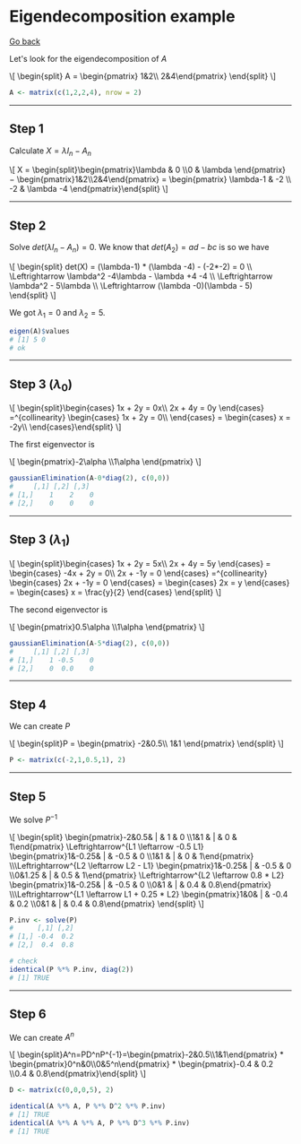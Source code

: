 # Eigendecomposition example

[Go back](../index.md#eigendecomposition-of-a-matrix)

Let's look for the eigendecomposition of $A$

<div class="overflow-auto">
\[
\begin{split}
A = 
\begin{pmatrix}
1&2\\
2&4\end{pmatrix}
\end{split}
\]
</div>

```r
A <- matrix(c(1,2,2,4), nrow = 2)
```

<hr class="sl">

## Step 1

Calculate $X = \lambda{I_n}-A_n$

<div class="overflow-auto">
\[
X = \begin{split}\begin{pmatrix}\lambda & 0 \\0 & \lambda \end{pmatrix}
− \begin{pmatrix}1&2\\2&4\end{pmatrix}
=
\begin{pmatrix}
\lambda-1 & -2 \\
-2 & \lambda -4
\end{pmatrix}\end{split}
\]
</div>

<hr class="sr">

## Step 2

Solve $det(\lambda{I_n}-A_n) = 0$. We know that $det(A_2) = ad-bc$ is so we have

<div class="overflow-auto">
\[
\begin{split}
det(X) = (\lambda-1) * (\lambda -4) - (-2*-2) = 0
\\ \Leftrightarrow
\lambda^2 -4\lambda - \lambda +4  -4
\\ \Leftrightarrow
\lambda^2 - 5\lambda 
\\ \Leftrightarrow
(\lambda -0)(\lambda - 5)
\end{split}
\]
</div>

We got $\lambda_1=0$ and $\lambda_2=5$.

```r
eigen(A)$values
# [1] 5 0
# ok
```

<hr class="sl">

## Step 3 ($\lambda_0$)

<div class="overflow-auto">
\[
\begin{split}\begin{cases}
1x + 2y = 0x\\
2x + 4y = 0y
\end{cases}
=^{collinearity}
\begin{cases}
1x + 2y = 0\\
\end{cases}
=
\begin{cases}
x = -2y\\
\end{cases}\end{split}
\]
</div>

The first eigenvector is

<div>
\[
\begin{pmatrix}-2\alpha \\1\alpha \end{pmatrix}
\]
</div>

```r
gaussianElimination(A-0*diag(2), c(0,0))
#     [,1] [,2] [,3]
# [1,]    1    2    0
# [2,]    0    0    0
```

<hr class="sr">

## Step 3 ($\lambda_1$)

<div class="overflow-auto">
\[
\begin{split}\begin{cases}
1x + 2y = 5x\\
2x + 4y = 5y
\end{cases}
=
\begin{cases}
-4x + 2y = 0\\
2x + -1y = 0
\end{cases}
=^{collinearity}
\begin{cases}
2x + -1y = 0
\end{cases}
=
\begin{cases}
2x = y
\end{cases}
=
\begin{cases}
x = \frac{y}{2}
\end{cases}
\end{split}
\]
</div>

The second eigenvector is

<div>
\[
\begin{pmatrix}0.5\alpha \\1\alpha \end{pmatrix}
\]
</div>

```r
gaussianElimination(A-5*diag(2), c(0,0))
#     [,1] [,2] [,3]
# [1,]    1 -0.5    0
# [2,]    0  0.0    0
```

<hr class="sl">

## Step 4

We can create $P$

<div class="overflow-auto">
\[
\begin{split}P = 
\begin{pmatrix}
-2&0.5\\
1&1
\end{pmatrix}
\end{split}
\]
</div>

```r
P <- matrix(c(-2,1,0.5,1), 2)
```

<hr class="sr">

## Step 5

We solve $P^{-1}$

<div class="overflow-auto">
\[
\begin{split}
\begin{pmatrix}-2&0.5&  | & 1 & 0 \\1&1 & | & 0 & 1\end{pmatrix}
\Leftrightarrow^{L1  \leftarrow -0.5 L1}
\begin{pmatrix}1&-0.25&  | & -0.5 & 0 \\1&1 & | & 0 & 1\end{pmatrix}
\\\Leftrightarrow^{L2  \leftarrow L2 - L1}
\begin{pmatrix}1&-0.25&  | & -0.5 & 0 \\0&1.25 & | & 0.5 & 1\end{pmatrix}
\Leftrightarrow^{L2  \leftarrow 0.8 * L2}
\begin{pmatrix}1&-0.25&  | & -0.5 & 0 \\0&1 & | & 0.4 & 0.8\end{pmatrix}
\\\Leftrightarrow^{L1  \leftarrow L1 + 0.25 * L2}
\begin{pmatrix}1&0&  | & -0.4 & 0.2 \\0&1 & | & 0.4 & 0.8\end{pmatrix}
\end{split}
\]
</div>

```r
P.inv <- solve(P)
#      [,1] [,2]
# [1,] -0.4  0.2
# [2,]  0.4  0.8

# check
identical(P %*% P.inv, diag(2))
# [1] TRUE
```

<hr class="sl">

## Step 6

We can create $A^n$

<div class="overflow-auto">
\[
\begin{split}A^n=PD^nP^{-1}=\begin{pmatrix}-2&0.5\\1&1\end{pmatrix} * \begin{pmatrix}0^n&0\\0&5^n\end{pmatrix}
* \begin{pmatrix}-0.4 & 0.2 \\0.4 & 0.8\end{pmatrix}\end{split}
\]
</div>

```r
D <- matrix(c(0,0,0,5), 2)

identical(A %*% A, P %*% D^2 %*% P.inv)
# [1] TRUE
identical(A %*% A %*% A, P %*% D^3 %*% P.inv)
# [1] TRUE
```